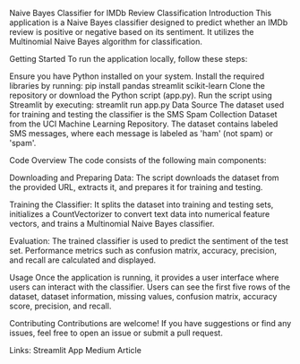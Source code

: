 Naive Bayes Classifier for IMDb Review Classification
Introduction
This application is a Naive Bayes classifier designed to predict whether an IMDb review is positive or negative based on its sentiment. It utilizes the Multinomial Naive Bayes algorithm for classification.

Getting Started
To run the application locally, follow these steps:

Ensure you have Python installed on your system.
Install the required libraries by running:
pip install pandas streamlit scikit-learn
Clone the repository or download the Python script (app.py).
Run the script using Streamlit by executing:
streamlit run app.py
Data Source
The dataset used for training and testing the classifier is the SMS Spam Collection Dataset from the UCI Machine Learning Repository. The dataset contains labeled SMS messages, where each message is labeled as 'ham' (not spam) or 'spam'.

Code Overview
The code consists of the following main components:

Downloading and Preparing Data: The script downloads the dataset from the provided URL, extracts it, and prepares it for training and testing.

Training the Classifier: It splits the dataset into training and testing sets, initializes a CountVectorizer to convert text data into numerical feature vectors, and trains a Multinomial Naive Bayes classifier.

Evaluation: The trained classifier is used to predict the sentiment of the test set. Performance metrics such as confusion matrix, accuracy, precision, and recall are calculated and displayed.

Usage
Once the application is running, it provides a user interface where users can interact with the classifier. Users can see the first five rows of the dataset, dataset information, missing values, confusion matrix, accuracy score, precision, and recall.

Contributing
Contributions are welcome! If you have suggestions or find any issues, feel free to open an issue or submit a pull request.

Links:
Streamlit App
Medium Article
